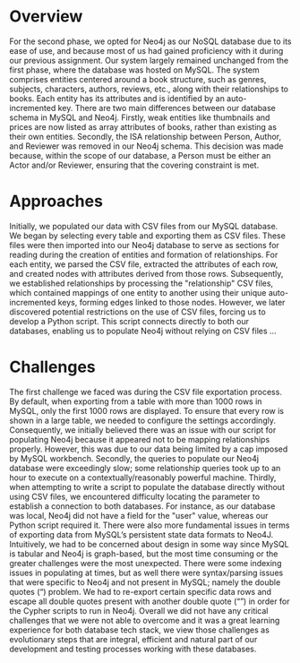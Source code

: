 # Overview
For the second phase, we opted for Neo4j as our NoSQL database due to its ease of use, and because most
of us had gained proficiency with it during our previous assignment. Our system largely remained
unchanged from the first phase, where the database was hosted on MySQL. The system comprises entities
centered around a book structure, such as genres, subjects, characters, authors, reviews, etc., along with
their relationships to books. Each entity has its attributes and is identified by an auto-incremented key.
There are two main differences between our database schema in MySQL and Neo4j. Firstly, weak entities
like thumbnails and prices are now listed as array attributes of books, rather than existing as their own
entities. Secondly, the ISA relationship between Person, Author, and Reviewer was removed in our Neo4j
schema. This decision was made because, within the scope of our database, a Person must be either an
Actor and/or Reviewer, ensuring that the covering constraint is met.
# Approaches
Initially, we populated our data with CSV files from our MySQL database. We began by selecting every
table and exporting them as CSV files. These files were then imported into our Neo4j database to serve as
sections for reading during the creation of entities and formation of relationships. For each entity, we
parsed the CSV file, extracted the attributes of each row, and created nodes with attributes derived from
those rows. Subsequently, we established relationships by processing the "relationship" CSV files, which
contained mappings of one entity to another using their unique auto-incremented keys, forming edges
linked to those nodes. However, we later discovered potential restrictions on the use of CSV files, forcing
us to develop a Python script. This script connects directly to both our databases, enabling us to populate
Neo4j without relying on CSV files ...
# Challenges
The first challenge we faced was during the CSV file exportation process. By default, when exporting
from a table with more than 1000 rows in MySQL, only the first 1000 rows are displayed. To ensure that
every row is shown in a large table, we needed to configure the settings accordingly. Consequently, we
initially believed there was an issue with our script for populating Neo4j because it appeared not to be
mapping relationships properly. However, this was due to our data being limited by a cap imposed by
MySQL workbench. Secondly, the queries to populate our Neo4j database were exceedingly slow; some
relationship queries took up to an hour to execute on a contextually/reasonably powerful machine.
Thirdly, when attempting to write a script to populate the database directly without using CSV files, we
encountered difficulty locating the parameter to establish a connection to both databases. For instance, as
our database was local, Neo4j did not have a field for the "user" value, whereas our Python script required
it.
There were also more fundamental issues in terms of exporting data from MySQL’s persistent state data
formats to Neo4J. Intuitively, we had to be concerned about design in some way since MySQL is tabular
and Neo4j is graph-based, but the most time consuming or the greater challenges were the most
unexpected. There were some indexing issues in populating at times, but as well there were
syntax/parsing issues that were specific to Neo4j and not present in MySQL; namely the double quotes (“)
problem. We had to re-export certain specific data rows and escape all double quotes present with another
double quote (“”) in order for the Cypher scripts to run in Neo4j. Overall we did not have any critical
challenges that we were not able to overcome and it was a great learning experience for both database
tech stack, we view those challenges as evolutionary steps that are integral, efficient and natural part of
our development and testing processes working with these databases.